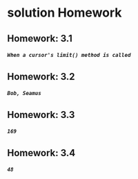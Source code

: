 # solution Homework

## Homework: 3.1


##### `When a cursor's limit() method is called`

## Homework: 3.2


##### `Bob, Seamus`

## Homework: 3.3


##### `169`

## Homework: 3.4


##### `48`
